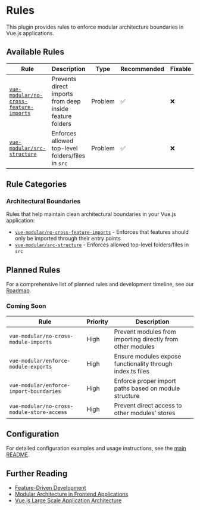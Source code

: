 # Rules

This plugin provides rules to enforce modular architecture boundaries in Vue.js applications.

## Available Rules

| Rule | Description | Type | Recommended | Fixable |
|------|-------------|------|-------------|---------|
| [`vue-modular/no-cross-feature-imports`](./rules/no-cross-feature-imports.md) | Prevents direct imports from deep inside feature folders | Problem | ✅ | ❌ |
| [`vue-modular/src-structure`](./rules/src-structure.md) | Enforces allowed top-level folders/files in `src` | Problem | ✅ | ❌ |

## Rule Categories

### Architectural Boundaries
Rules that help maintain clean architectural boundaries in your Vue.js application:

- [`vue-modular/no-cross-feature-imports`](./rules/no-cross-feature-imports.md) - Enforces that features should only be imported through their entry points
- [`vue-modular/src-structure`](./rules/src-structure.md) - Enforces allowed top-level folders/files in `src`

## Planned Rules

For a comprehensive list of planned rules and development timeline, see our [Roadmap](./roadmap.md).

### Coming Soon

| Rule | Priority | Description |
|------|----------|-------------|
| `vue-modular/no-cross-module-imports` | High | Prevent modules from importing directly from other modules |
| `vue-modular/enforce-module-exports` | High | Ensure modules expose functionality through index.ts files |
| `vue-modular/enforce-import-boundaries` | High | Enforce proper import paths based on module structure |
| `vue-modular/no-cross-module-store-access` | High | Prevent direct access to other modules' stores |

## Configuration

For detailed configuration examples and usage instructions, see the [main README](../README.md).

## Further Reading

- [Feature-Driven Development](https://en.wikipedia.org/wiki/Feature-driven_development)
- [Modular Architecture in Frontend Applications](https://martinfowler.com/articles/micro-frontends.html)
- [Vue.js Large Scale Application Architecture](https://vuejs.org/guide/scaling-up/state-management.html)
